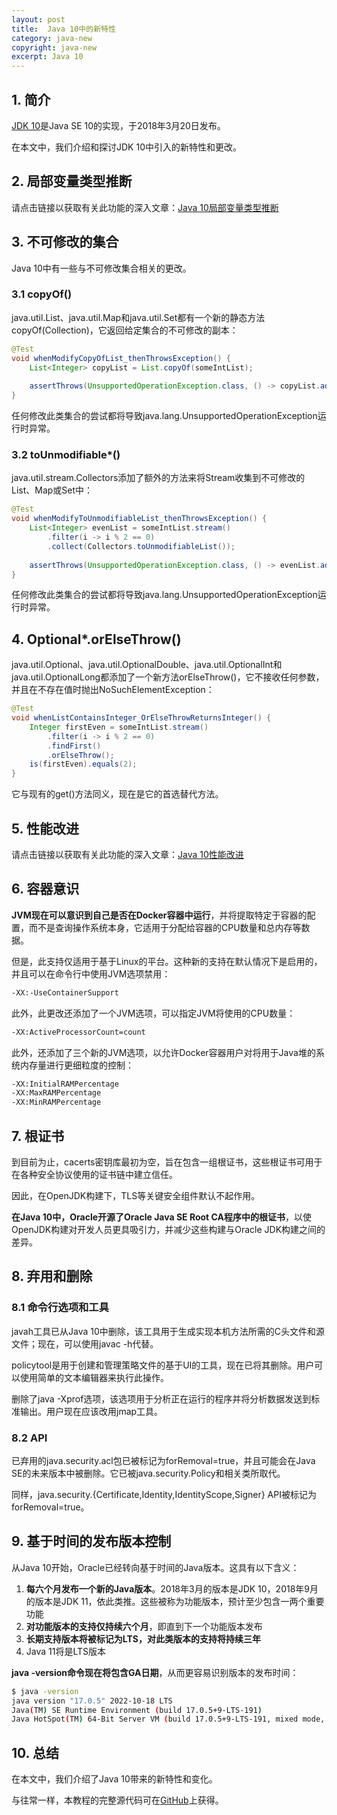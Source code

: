 ```yaml
---
layout: post
title:  Java 10中的新特性
category: java-new
copyright: java-new
excerpt: Java 10
---
```


## 1. 简介

[JDK 10](https://openjdk.java.net/projects/jdk/10)是Java SE 10的实现，于2018年3月20日发布。

在本文中，我们介绍和探讨JDK 10中引入的新特性和更改。

## 2. 局部变量类型推断

请点击链接以获取有关此功能的深入文章：[Java 10局部变量类型推断](Java10局部变量类型推断.md)

## 3. 不可修改的集合

Java 10中有一些与不可修改集合相关的更改。

### 3.1 copyOf()

java.util.List、java.util.Map和java.util.Set都有一个新的静态方法copyOf(Collection)，它返回给定集合的不可修改的副本：

```java
@Test
void whenModifyCopyOfList_thenThrowsException() {
	List<Integer> copyList = List.copyOf(someIntList);
    
	assertThrows(UnsupportedOperationException.class, () -> copyList.add(4));
}
```

任何修改此类集合的尝试都将导致java.lang.UnsupportedOperationException运行时异常。

### 3.2 toUnmodifiable*()

java.util.stream.Collectors添加了额外的方法来将Stream收集到不可修改的List、Map或Set中：

```java
@Test
void whenModifyToUnmodifiableList_thenThrowsException() {
	List<Integer> evenList = someIntList.stream()
	    .filter(i -> i % 2 == 0)
	    .collect(Collectors.toUnmodifiableList());
    
	assertThrows(UnsupportedOperationException.class, () -> evenList.add(4));
}
```

任何修改此类集合的尝试都将导致java.lang.UnsupportedOperationException运行时异常。

## 4. Optional*.orElseThrow()

java.util.Optional、java.util.OptionalDouble、java.util.OptionalInt和java.util.OptionalLong都添加了一个新方法orElseThrow()，它不接收任何参数，并且在不存在值时抛出NoSuchElementException：

```java
@Test
void whenListContainsInteger_OrElseThrowReturnsInteger() {
	Integer firstEven = someIntList.stream()
	    .filter(i -> i % 2 == 0)
	    .findFirst()
	    .orElseThrow();
	is(firstEven).equals(2);
}
```

它与现有的get()方法同义，现在是它的首选替代方法。

## 5. 性能改进

请点击链接以获取有关此功能的深入文章：[Java 10性能改进](https://www.baeldung.com/java-10-performance-improvements)

## 6. 容器意识

**JVM现在可以意识到自己是否在Docker容器中运行**，并将提取特定于容器的配置，而不是查询操作系统本身，它适用于分配给容器的CPU数量和总内存等数据。

但是，此支持仅适用于基于Linux的平台。这种新的支持在默认情况下是启用的，并且可以在命令行中使用JVM选项禁用：

```bash
-XX:-UseContainerSupport
```

此外，此更改还添加了一个JVM选项，可以指定JVM将使用的CPU数量：

```bash
-XX:ActiveProcessorCount=count
```

此外，还添加了三个新的JVM选项，以允许Docker容器用户对将用于Java堆的系统内存量进行更细粒度的控制：

```bash
-XX:InitialRAMPercentage
-XX:MaxRAMPercentage
-XX:MinRAMPercentage
```

## 7. 根证书

到目前为止，cacerts密钥库最初为空，旨在包含一组根证书，这些根证书可用于在各种安全协议使用的证书链中建立信任。

因此，在OpenJDK构建下，TLS等关键安全组件默认不起作用。

**在Java 10中，Oracle开源了Oracle Java SE Root CA程序中的根证书**，以使OpenJDK构建对开发人员更具吸引力，并减少这些构建与Oracle JDK构建之间的差异。

## 8. 弃用和删除

### 8.1 命令行选项和工具

javah工具已从Java 10中删除，该工具用于生成实现本机方法所需的C头文件和源文件；现在，可以使用javac -h代替。

policytool是用于创建和管理策略文件的基于UI的工具，现在已将其删除。用户可以使用简单的文本编辑器来执行此操作。

删除了java -Xprof选项，该选项用于分析正在运行的程序并将分析数据发送到标准输出。用户现在应该改用jmap工具。

### 8.2 API

已弃用的java.security.acl包已被标记为forRemoval=true，并且可能会在Java SE的未来版本中被删除。它已被java.security.Policy和相关类所取代。

同样，java.security.{Certificate,Identity,IdentityScope,Signer} API被标记为forRemoval=true。

## 9. 基于时间的发布版本控制

从Java 10开始，Oracle已经转向基于时间的Java版本。这具有以下含义：

1.  **每六个月发布一个新的Java版本**。2018年3月的版本是JDK 10，2018年9月的版本是JDK 11，依此类推。这些被称为功能版本，预计至少包含一两个重要功能
2.  **对功能版本的支持仅持续六个月**，即直到下一个功能版本发布
3.  **长期支持版本将被标记为LTS，对此类版本的支持将持续三年**
4.  Java 11将是LTS版本

**java -version命令现在将包含GA日期**，从而更容易识别版本的发布时间：

```bash
$ java -version
java version "17.0.5" 2022-10-18 LTS
Java(TM) SE Runtime Environment (build 17.0.5+9-LTS-191)
Java HotSpot(TM) 64-Bit Server VM (build 17.0.5+9-LTS-191, mixed mode, sharing)
```

## 10. 总结

在本文中，我们介绍了Java 10带来的新特性和变化。

与往常一样，本教程的完整源代码可在[GitHub](https://github.com/tuyucheng7/taketoday-tutorial4j/tree/master/java-core-modules/java-10)上获得。